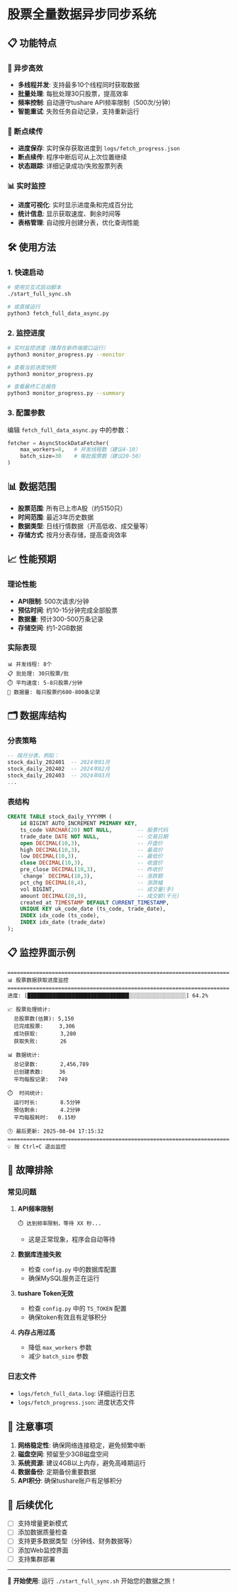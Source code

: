 # 股票全量数据异步同步系统

## 📋 功能特点

### 🚀 异步高效
- **多线程并发**: 支持最多10个线程同时获取数据
- **批量处理**: 每批处理30只股票，提高效率
- **频率控制**: 自动遵守tushare API频率限制（500次/分钟）
- **智能重试**: 失败任务自动记录，支持重新运行

### 💾 断点续传
- **进度保存**: 实时保存获取进度到 `logs/fetch_progress.json`
- **断点续传**: 程序中断后可从上次位置继续
- **状态跟踪**: 详细记录成功/失败股票列表

### 📊 实时监控
- **进度可视化**: 实时显示进度条和完成百分比
- **统计信息**: 显示获取速度、剩余时间等
- **表格管理**: 自动按月创建分表，优化查询性能

## 🛠️ 使用方法

### 1. 快速启动
```bash
# 使用交互式启动脚本
./start_full_sync.sh

# 或直接运行
python3 fetch_full_data_async.py
```

### 2. 监控进度
```bash
# 实时监控进度（推荐在新终端窗口运行）
python3 monitor_progress.py --monitor

# 查看当前进度快照
python3 monitor_progress.py

# 查看最终汇总报告
python3 monitor_progress.py --summary
```

### 3. 配置参数
编辑 `fetch_full_data_async.py` 中的参数：
```python
fetcher = AsyncStockDataFetcher(
    max_workers=8,   # 并发线程数（建议4-10）
    batch_size=30    # 每批股票数（建议20-50）
)
```

## 📊 数据范围

- **股票范围**: 所有已上市A股（约5150只）
- **时间范围**: 最近3年历史数据
- **数据类型**: 日线行情数据（开高低收、成交量等）
- **存储方式**: 按月分表存储，提高查询效率

## 📈 性能预期

### 理论性能
- **API限制**: 500次请求/分钟
- **预估时间**: 约10-15分钟完成全部股票
- **数据量**: 预计300-500万条记录
- **存储空间**: 约1-2GB数据

### 实际表现
```
📊 并发线程: 8个
📋 批处理: 30只股票/批
⏱️ 平均速度: 5-8只股票/分钟
💾 数据量: 每只股票约600-800条记录
```

## 🗂️ 数据库结构

### 分表策略
```sql
-- 按月分表，例如：
stock_daily_202401  -- 2024年01月
stock_daily_202402  -- 2024年02月
stock_daily_202403  -- 2024年03月
...
```

### 表结构
```sql
CREATE TABLE stock_daily_YYYYMM (
    id BIGINT AUTO_INCREMENT PRIMARY KEY,
    ts_code VARCHAR(20) NOT NULL,        -- 股票代码
    trade_date DATE NOT NULL,            -- 交易日期
    open DECIMAL(10,3),                  -- 开盘价
    high DECIMAL(10,3),                  -- 最高价
    low DECIMAL(10,3),                   -- 最低价
    close DECIMAL(10,3),                 -- 收盘价
    pre_close DECIMAL(10,3),             -- 昨收价
    `change` DECIMAL(10,3),              -- 涨跌额
    pct_chg DECIMAL(8,4),                -- 涨跌幅
    vol BIGINT,                          -- 成交量(手)
    amount DECIMAL(20,3),                -- 成交额(千元)
    created_at TIMESTAMP DEFAULT CURRENT_TIMESTAMP,
    UNIQUE KEY uk_code_date (ts_code, trade_date),
    INDEX idx_code (ts_code),
    INDEX idx_date (trade_date)
);
```

## 📋 监控界面示例

```
======================================================================
📊 股票数据获取进度监控
======================================================================
进度: [████████████████████████████████░░░░░░░░░░░░░░░░░░] 64.2%

📈 股票处理统计:
  总股票数(估算): 5,150
  已完成股票:     3,306
  成功获取:       3,280
  获取失败:       26

📊 数据统计:
  总记录数:       2,456,789
  已创建表数:     36
  平均每股记录:   749

⏱️  时间统计:
  运行时长:       8.5分钟
  预估剩余:       4.2分钟
  平均每股耗时:   0.15秒

🕒 最后更新: 2025-08-04 17:15:32
======================================================================
💡 按 Ctrl+C 退出监控
```

## 🔧 故障排除

### 常见问题

1. **API频率限制**
   ```
   ⏱️ 达到频率限制，等待 XX 秒...
   ```
   - 这是正常现象，程序会自动等待

2. **数据库连接失败**
   - 检查 `config.py` 中的数据库配置
   - 确保MySQL服务正在运行

3. **tushare Token无效**
   - 检查 `config.py` 中的 `TS_TOKEN` 配置
   - 确保token有效且有足够积分

4. **内存占用过高**
   - 降低 `max_workers` 参数
   - 减少 `batch_size` 参数

### 日志文件
- `logs/fetch_full_data.log`: 详细运行日志
- `logs/fetch_progress.json`: 进度状态文件

## 🚨 注意事项

1. **网络稳定性**: 确保网络连接稳定，避免频繁中断
2. **磁盘空间**: 预留至少3GB磁盘空间
3. **系统资源**: 建议4GB以上内存，避免高峰期运行
4. **数据备份**: 定期备份重要数据
5. **API积分**: 确保tushare账户有足够积分

## 🎯 后续优化

- [ ] 支持增量更新模式
- [ ] 添加数据质量检查
- [ ] 支持更多数据类型（分钟线、财务数据等）
- [ ] 添加Web监控界面
- [ ] 支持集群部署

---

🎉 **开始使用**: 运行 `./start_full_sync.sh` 开始您的数据之旅！